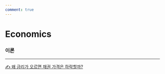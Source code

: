 ```yaml
---
comment: true
---
```


# Economics

### 이론

---

[✍️ 왜 금리가 오르면 채권 가격은 하락할까?](/notes/why-bond-prices-fall-when-interest-rates-rise/)
